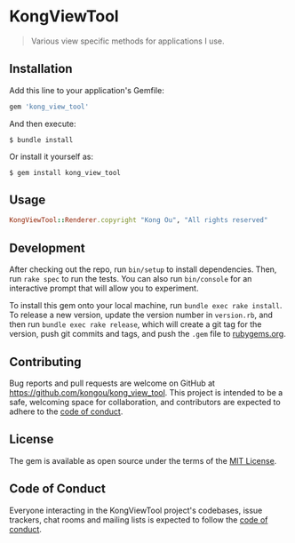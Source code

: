 # KongViewTool

> Various view specific methods for applications I use.

## Installation

Add this line to your application's Gemfile:

```ruby
gem 'kong_view_tool'
```

And then execute:

    $ bundle install

Or install it yourself as:

    $ gem install kong_view_tool

## Usage

```ruby
KongViewTool::Renderer.copyright "Kong Ou", "All rights reserved"
```

## Development

After checking out the repo, run `bin/setup` to install dependencies. Then, run `rake spec` to run the tests. You can also run `bin/console` for an interactive prompt that will allow you to experiment.

To install this gem onto your local machine, run `bundle exec rake install`. To release a new version, update the version number in `version.rb`, and then run `bundle exec rake release`, which will create a git tag for the version, push git commits and tags, and push the `.gem` file to [rubygems.org](https://rubygems.org).

## Contributing

Bug reports and pull requests are welcome on GitHub at https://github.com/kongou/kong_view_tool. This project is intended to be a safe, welcoming space for collaboration, and contributors are expected to adhere to the [code of conduct](https://github.com/kongou/kong_view_tool/blob/master/CODE_OF_CONDUCT.md).

## License

The gem is available as open source under the terms of the [MIT License](https://opensource.org/licenses/MIT).

## Code of Conduct

Everyone interacting in the KongViewTool project's codebases, issue trackers, chat rooms and mailing lists is expected to follow the [code of conduct](https://github.com/kongou/kong_view_tool/blob/master/CODE_OF_CONDUCT.md).
